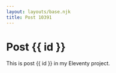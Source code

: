 ```yaml
---
layout: layouts/base.njk
title: Post 10391
---
```


# Post {{ id }}

This is post {{ id }} in my Eleventy project.
